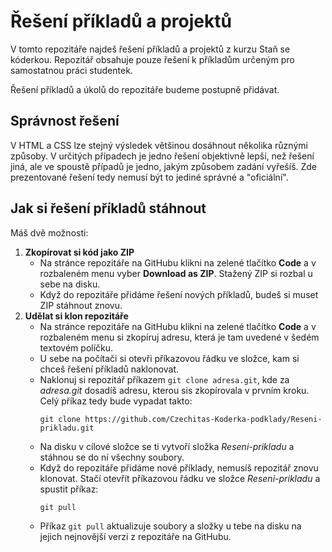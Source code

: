 # Řešení příkladů a projektů

V tomto repozitáře najdeš řešení příkladů a projektů z kurzu Staň se kóderkou. Repozitář obsahuje pouze řešení k příkladům určeným pro samostatnou práci studentek.

Řešení příkladů a úkolů do repozitáře budeme postupně přidávat.


## Správnost řešení

V HTML a CSS lze stejný výsledek většinou dosáhnout několika různými způsoby. V určitých případech je jedno řešení objektivně lepší, než řešení jiná, ale ve spoustě případů je jedno, jakým způsobem zadání vyřešíš. Zde prezentované řešení tedy nemusí být to jediné správné a "oficiální".


## Jak si řešení příkladů stáhnout

Máš dvě možnosti:

1. **Zkopírovat si kód jako ZIP**
   - Na stránce repozitáře na GitHubu klikni na zelené tlačítko **Code** a v rozbaleném menu vyber **Download as ZIP**. Stažený ZIP si rozbal u sebe na disku.
   - Když do repozitáře přidáme řešení nových příkladů, budeš si muset ZIP stáhnout znovu.
2. **Udělat si klon repozitáře**
   - Na stránce repozitáře na GitHubu klikni na zelené tlačítko **Code** a v rozbaleném menu si zkopíruj adresu, která je tam uvedené v šedém textovém políčku.
   - U sebe na počítači si otevři příkazovou řádku ve složce, kam si chceš řešení příkladů naklonovat.
   - Naklonuj si repozitář příkazem `git clone adresa.git`, kde za *adresa.git* dosadíš adresu, kterou sis zkopírovala v prvním kroku. Celý příkaz tedy bude vypadat takto:
     ```
     git clone https://github.com/Czechitas-Koderka-podklady/Reseni-prikladu.git
     ```
   - Na disku v cílové složce se ti vytvoří složka *Reseni-prikladu* a stáhnou se do ní všechny soubory.
   - Když do repozitáře přidáme nové příklady, nemusíš repozitář znovu klonovat. Stačí otevřít příkazovou řádku ve složce *Reseni-prikladu* a spustit příkaz:
     ```
     git pull
     ```
   - Příkaz `git pull` aktualizuje soubory a složky u tebe na disku na jejich nejnovější verzi z repozitáře na GitHubu.
